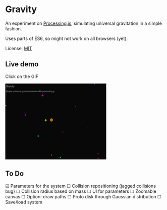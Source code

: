 Gravity
======================

An experiment on [Processing.js](http://processingjs.org/), simulating universal gravitation in a simple fashion.

Uses parts of ES6, so might not work on all browsers (yet).


License: [MIT](LICENSE)

## Live demo

Click on the GIF

[![](screencap.gif)](http://ohanhi.github.io/gravity/)


## To Do

☑ Parameters for the system
☐ Collision repositioning (jagged collisions bug)
☐ Collision radius based on mass
☐ UI for parameters
☐ Zoomable canvas
☐ Option: draw paths
☐ Proto disk through Gaussian distribution
☐ Save/load system
